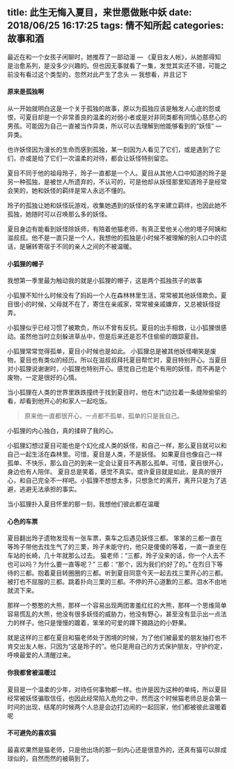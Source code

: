 title: 此生无悔入夏目，来世愿做账中妖
date: 2018/06/25  16:17:25
tags: 情不知所起
categories: 故事和酒
---

最近在和一个女孩子闲聊时，她推荐了一部动漫 — 《夏目友人帐》，从她那得知是治愈系列，是没多少兴趣的。但也因无事就看了一集，发觉其实还不错，可能之前没有看过这个类型的，忽然对此产生了念头 — 我想看，并且记下<!--more-->

#### 原来是孤独啊

从一开始就明白这是一个关于孤独的故事，原以为孤独应该是触发人心底的怨或恨，可夏目却是一个非常善良的温柔的对弱小者或是对非同类都有同情心慈悲心的男孩。可能因为自己一直被当作异类，所以可以去理解到他能够看到的“妖怪” — 异类。

也许妖怪因为漫长的生命而感到孤独，某一刻因为人看见了它们，或是遇到了它们，亦或是给了它们一次温柔的对待，都会让妖怪特别留恋。

夏目不同于他的祖母玲子，玲子一直都是一个人。夏目从其他人口中知道的玲子是另一种孤独，是被世人所遗弃的，不认可的，可是他却从妖怪那里知道玲子是经常会笑的，她和妖怪的羁绊是常人永远不懂的。

玲子的孤独让她和妖怪玩游戏，收集她遇到的妖怪的名字来建立羁绊，也因此她不孤独，她随时可以召唤那么多的妖怪。

夏目身边有能看到妖怪除妖师，有陪着他猫老师，有真正爱他关心他的塔子阿姨和滋叔叔。他不是一直只是一个人，我想他的孤独是小时候不被理解的别人口中的谎话，是辗转寄宿于不同的亲人之间的不被温暖。


#### 小狐狸的帽子
我想第一季里最为触动我的就是小狐狸的帽子，这是两个孤独孩子的故事

小狐狸不知什么时候没有了妈妈一个人在森林林里生活，常常被其他妖怪欺负。夏目很小的时候，父母就不在了，寄住在亲戚家，常常被亲戚嫌弃，又总被妖怪捉弄。

小狐狸似乎已经习惯了被欺负，所以不曾有反抗。夏目的出手相救，让小狐狸很感动。虽然他当时立刻躲进草丛中，但是后来还是忍不住偷偷的跟踪夏目。

小狐狸常常觉得孤单，夏目小时候也是如此。
小狐狸总是被其他妖怪嘲笑是废物，夏目也有类似的经历。所以在滋叔叔拜托夏目帮忙时，夏目特别开心。当夏目对小狐狸说谢谢时，小狐狸也特别开心。感觉自己也是个有用的妖怪，而不再是个废物，一定是很好的心情。

当小狐狸在人类的世界里跌跌撞终于找到夏目时，他在木门边拉着一条缝隙偷偷的看，却看到他开心的和家人一起吃饭。

>原来他一直都很开心，一点都不孤单，孤单的只是我自己。

小狐狸的内心独白，真的揉碎了我的心。

小狐狸幻想过夏目可能也是个幻化成人类的妖怪，和自己一样，那么夏目就可以和自己一起生活在森林里。可惜，夏目是人类，不是妖怪。
如果夏目也像自己一样孤单、不快乐，那么自己的到来一定会让夏目不再那么孤单。可惜，夏目很开心，身边也有人陪伴。
夏目总是笑着，感觉不真实。或许夏目就是如此，是真的很开心，和自己完全不一样吧。小狐狸不想想太多，只想急忙的离开，离开只是为了逃避，逃避无法承担的事实。

当小狐狸扑入夏目怀里的那一刻，我想他们彼此都在温暖

#### 心色的车票
夏目翻出玲子遗物发现有一张车票，乘车之后遇见妖怪三都。
笨笨的三都一直在等玲子带他去找生气了的三栗，玲子未能守约，他只是傻傻的等着，一直一直坐在车站的长崎，几十年就那么过去。
猫老师：“三都，玲子没来的话，你一个人去不也可以吗？为什么要一直等呢？”
三都：“那个，因为我们约好了的。”
在烈日下等待的三都。抱着夏目转圈圈的三都。听到夏目同意今天一起去找三栗开心的三都。被打也不屈服的三都。跳着扑向三栗的三都。不停的开心道歉的三都。泪水不由地就流下来。

那样一个憨憨的大熊，那样一个容易出现两团害羞红红的大熊，那样一个思维简单容易慌乱的大熊，他没有很多妖怪的威胁力，他没有野心，甚至没有显示出一点法力的样子。他只是慢慢的踱着，笨笨的可爱的蹲下摘路边的小野果。

就是这样的三都在夏目和猫老师处于困境的时候，为了他们被最爱的朋友抽打也不肯交出友人帐，只因为“这是玲子的”。他只是用自己的方式保护朋友，守护约定，呼唤最爱的人清醒过来。

#### 你我都曾被温暖过

夏目是一个温柔的少年，对待任何事物都一样。也许是因为这种的单纯，所以夏目经常被妖怪骗取信任，也因此经常陷入危险之中，然而这个时候猫老师总是会第一时间的出现，结尾的时候两个人总是会边打边闹的一起回家，他们都被彼此温暖着呢

#### 不可避免的喜欢猫

最喜欢果然是猫老师，只是他出场的那一刻内心还是很意外的，还真有猫可以胖成球似的，自然而然的被萌到了。
